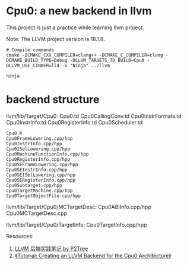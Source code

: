 # Cpu0: a new backend in llvm 
This project is just a practice while learning llvm project.

Note: The LLVM project version is 18.1.8.

```
# Compile commands
cmake -DCMAKE_CXX_COMPILER=clang++ -DCMAKE_C_COMPILER=clang -DCMAKE_BUILD_TYPE=Debug -DLLVM_TARGETS_TO_BUILD=Cpu0 -DLLVM_USE_LINKER=lld -G "Ninja" ../llvm

ninja
```

# backend structure
llvm/lib/Target/Cpu0:
    Cpu0.td
    Cpu0CallingConv.td
    Cpu0InstrFormats.td
    Cpu0InstrInfo.td
    Cpu0RegisterInfo.td
    Cpu0Scheduler.td

    Cpu0.h
    Cpu0FrameLowering.cpp/hpp
    Cpu0InstrInfo.cpp/hpp
    Cpu0ISelLowering.cpp/hpp
    Cpu0MachineFunctionInfo.cpp/hpp
    Cpu0RegisterInfo.cpp/hpp
    Cpu0SEFrameLowering.cpp/hpp
    Cpu0SEInstrInfo.cpp/hpp
    Cpu0SEISelLowering.cpp/hpp
    Cpu0SERegisterInfo.cpp/hpp
    Cpu0Subtarget.cpp/hpp
    Cpu0TargetMachine.cpp/hpp
    Cpu0TargetObjectFile.cpp/hpp

llvm/lib/Target/Cpu0/MCTargetDesc:
    Cpu0ABIInfo.cpp/hpp
    Cpu0MCTargetDesc.cpp

llvm/lib/Target/Cpu0/TargetInfo:
    Cpu0TargetInfo.cpp/hpp
    

Resources:
1. [LLVM 后端实践笔记 by P2Tree](https://zhuanlan.zhihu.com/p/351848328)
2. [《Tutorial: Creating an LLVM Backend for the Cpu0 Architecture》](https://jonathan2251.github.io/lbd/about.html)